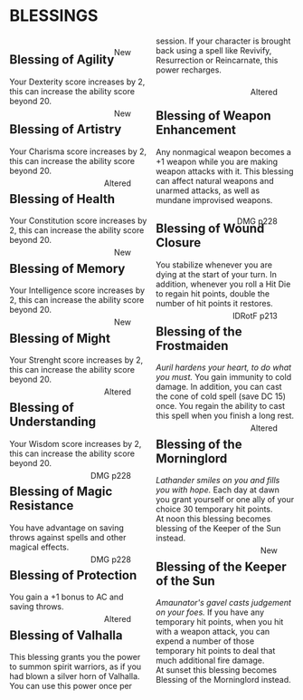 # BLESSINGS

<div style='column-count:2'>

<div style='position:relative;'>
	
<div style='position:absolute;line-height:0;right:30px;'>
New
</div>

## Blessing of Agility
Your Dexterity score increases by 2, this can increase the ability score beyond 20.
	
<div class='artist' style='position:absolute;line-height:0;right:30px;'>
New
</div>

## Blessing of Artistry
Your Charisma score increases by 2, this can increase the ability score beyond 20.
	
<div class='artist' style='position:absolute;line-height:0;right:30px;'>
Altered
</div>

## Blessing of Health
Your Constitution score increases by 2, this can increase the ability score beyond 20.
	
<div class='artist' style='position:absolute;line-height:0;right:30px;'>
New
</div>

## Blessing of Memory
Your Intelligence score increases by 2, this can increase the ability score beyond 20.
	
<div class='artist' style='position:absolute;line-height:0;right:30px;'>
New
</div>

## Blessing of Might
Your Strenght score increases by 2, this can increase the ability score beyond 20.
	
<div class='artist' style='position:absolute;line-height:0;right:30px;'>
Altered
</div>

## Blessing of Understanding
Your Wisdom score increases by 2, this can increase the ability score beyond 20.
	
<div class='artist' style='position:absolute;line-height:0;right:30px;'>
DMG
p228
</div>

## Blessing of Magic Resistance
You have advantage on saving throws against spells and other magical effects.
	
<div class='artist' style='position:absolute;line-height:0;right:30px;'>
DMG
p228
</div>

## Blessing of Protection
You gain a +1 bonus to AC and saving throws.
	
<div class='artist' style='position:absolute;line-height:0;right:30px;'>
Altered
</div>

## Blessing of Valhalla
This blessing grants you the power to summon spirit warriors, as if you had blown a silver horn of Valhalla. You can use this power once per session. If your character is brought back using a spell like Revivify, Resurrection or Reincarnate, this power recharges.
	
<br/>

<div class='artist' style='position:absolute;line-height:0;right:30px;'>
Altered
</div>

## Blessing of Weapon Enhancement
Any nonmagical weapon becomes a +1 weapon while you are making weapon attacks with it. This blessing can affect natural weapons and unarmed attacks, as well as mundane improvised weapons.

	
</div>

<div class='rightcol' style='position:relative;'>
	

<div class='artist' style='position:absolute;line-height:0;right:30px;'>
DMG
p228
</div>

## Blessing of Wound Closure
You stabilize whenever you are dying at the start of your turn. In addition, whenever you roll a Hit Die to regain hit points, double the number of hit points it restores.

<div class='artist' style='position:absolute;line-height:0;right:30px;'>
IDRotF
p213
</div>

## Blessing of the Frostmaiden
*Auril hardens your heart, to do what you must.* You gain immunity to cold damage. In addition, you can cast the cone of cold spell (save DC 15) once. You regain the ability to cast this spell when you finish a long rest.
	
	
<div class='artist' style='position:absolute;line-height:0;right:30px;'>
Altered
</div>

## Blessing of the Morninglord
*Lathander smiles on you and fills you with hope.* Each day at dawn you grant yourself or one ally of your choice 30 temporary hit points.     
At noon this blessing becomes blessing of the Keeper of the Sun instead.
	
<div class='artist' style='position:absolute;line-height:0;right:30px;'>
New
</div>

## Blessing of the Keeper of the Sun
*Amaunator's gavel casts judgement on your foes.* If you have any temporary hit points, when you hit with a weapon attack, you can expend a number of those temporary hit points to deal that much additional fire damage.    
At sunset this blessing becomes Blessing of the Morninglord instead.

</div>

</div>